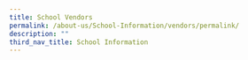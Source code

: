```yaml
---
title: School Vendors
permalink: /about-us/School-Information/vendors/permalink/
description: ""
third_nav_title: School Information
---
```

